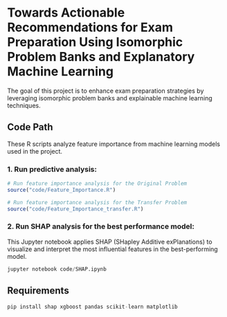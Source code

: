 # Towards Actionable Recommendations for Exam Preparation Using Isomorphic Problem Banks and Explanatory Machine Learning
 
The goal of this project is to enhance exam preparation strategies by leveraging isomorphic problem banks and explainable machine learning techniques.

## Code Path
These R scripts analyze feature importance from machine learning models used in the project.
### 1. Run predictive analysis:
```R
# Run feature importance analysis for the Original Problem
source("code/Feature_Importance.R")

# Run feature importance analysis for the Transfer Problem
source("code/Feature_Importance_transfer.R")

```

### 2. Run SHAP analysis for the best performance model:
This Jupyter notebook applies SHAP (SHapley Additive exPlanations) to visualize and interpret the most influential features in the best-performing model.
```python
jupyter notebook code/SHAP.ipynb
```

## Requirements
```python
pip install shap xgboost pandas scikit-learn matplotlib
